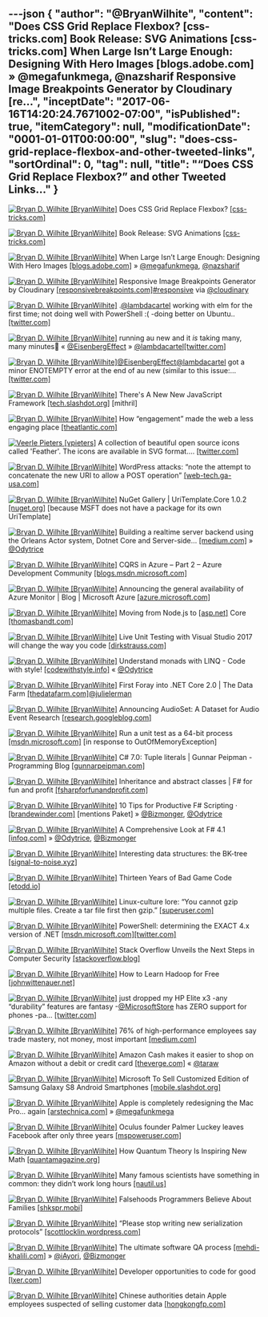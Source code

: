 ---json
{
  "author": "@BryanWilhite",
  "content": "Does CSS Grid Replace Flexbox? [css-tricks.com] Book Release: SVG Animations [css-tricks.com] When Large Isn’t Large Enough: Designing With Hero Images [blogs.adobe.com] » @megafunkmega, @nazsharif Responsive Image Breakpoints Generator by Cloudinary [re...",
  "inceptDate": "2017-06-16T14:20:24.7671002-07:00",
  "isPublished": true,
  "itemCategory": null,
  "modificationDate": "0001-01-01T00:00:00",
  "slug": "does-css-grid-replace-flexbox-and-other-tweeted-links",
  "sortOrdinal": 0,
  "tag": null,
  "title": "“Does CSS Grid Replace Flexbox?” and other Tweeted Links…"
}
---

[<img alt="Bryan D. Wilhite [BryanWilhite]" src="https://songhay.blob.core.windows.net/shared-social-twitter/BryanWilhite.jpeg">](http://t.co/UNdqV0Z1zz "Bryan D. Wilhite [BryanWilhite]") Does CSS Grid Replace Flexbox? [[css-tricks.com]](https://css-tricks.com/css-grid-replace-flexbox/)

[<img alt="Bryan D. Wilhite [BryanWilhite]" src="https://songhay.blob.core.windows.net/shared-social-twitter/BryanWilhite.jpeg">](http://t.co/UNdqV0Z1zz "Bryan D. Wilhite [BryanWilhite]") Book Release: SVG Animations [[css-tricks.com]](https://css-tricks.com/book-release-svg-animations/)

[<img alt="Bryan D. Wilhite [BryanWilhite]" src="https://songhay.blob.core.windows.net/shared-social-twitter/BryanWilhite.jpeg">](http://t.co/UNdqV0Z1zz "Bryan D. Wilhite [BryanWilhite]") When Large Isn’t Large Enough: Designing With Hero Images [[blogs.adobe.com]](https://blogs.adobe.com/creativecloud/best-practices-for-hero-images/) » [@megafunkmega](http://twitter.com/megafunkmega), [@nazsharif](http://twitter.com/nazsharif)

[<img alt="Bryan D. Wilhite [BryanWilhite]" src="https://songhay.blob.core.windows.net/shared-social-twitter/BryanWilhite.jpeg">](http://t.co/UNdqV0Z1zz "Bryan D. Wilhite [BryanWilhite]") Responsive Image Breakpoints Generator by Cloudinary [[responsivebreakpoints.com]](http://responsivebreakpoints.com)[#responsive](http://twitter.com/search?q=%23responsive) via [@cloudinary](http://twitter.com/cloudinary)

[<img alt="Bryan D. Wilhite [BryanWilhite]" src="https://songhay.blob.core.windows.net/shared-social-twitter/BryanWilhite.jpeg">](http://t.co/UNdqV0Z1zz "Bryan D. Wilhite [BryanWilhite]") .[@lambdacartel](http://twitter.com/lambdacartel) working with elm for the first time; not doing well with PowerShell :( -doing better on Ubuntu.. [[twitter.com]](https://twitter.com/BryanWilhite/status/873783001120874496/photo/1)

[<img alt="Bryan D. Wilhite [BryanWilhite]" src="https://songhay.blob.core.windows.net/shared-social-twitter/BryanWilhite.jpeg">](http://t.co/UNdqV0Z1zz "Bryan D. Wilhite [BryanWilhite]") running au new and it *is* taking many, many minutes😬 « [@EisenbergEffect](http://twitter.com/EisenbergEffect) » [@lambdacartel](http://twitter.com/lambdacartel)[[twitter.com]](https://twitter.com/BryanWilhite/status/874409958988668929/photo/1)

[<img alt="Bryan D. Wilhite [BryanWilhite]" src="https://songhay.blob.core.windows.net/shared-social-twitter/BryanWilhite.jpeg">](http://t.co/UNdqV0Z1zz "Bryan D. Wilhite [BryanWilhite]")[@EisenbergEffect](http://twitter.com/EisenbergEffect)[@lambdacartel](http://twitter.com/lambdacartel) got a minor ENOTEMPTY error at the end of au new (similar to this issue:… [[twitter.com]](https://twitter.com/i/web/status/874415449043156992)

[<img alt="Bryan D. Wilhite [BryanWilhite]" src="https://songhay.blob.core.windows.net/shared-social-twitter/BryanWilhite.jpeg">](http://t.co/UNdqV0Z1zz "Bryan D. Wilhite [BryanWilhite]") There's A New New JavaScript Framework [[tech.slashdot.org]](https://tech.slashdot.org/story/17/04/01/0551220/theres-a-new-new-javascript-framework?utm_source=feedly1.0mainlinkanon&utm_medium=feed) [mithril] 

[<img alt="Bryan D. Wilhite [BryanWilhite]" src="https://songhay.blob.core.windows.net/shared-social-twitter/BryanWilhite.jpeg">](http://t.co/UNdqV0Z1zz "Bryan D. Wilhite [BryanWilhite]") How “engagement” made the web a less engaging place [[theatlantic.com]](https://www.theatlantic.com/technology/archive/2017/03/how-the-like-button-ruined-the-internet/519795/)

[<img alt="Veerle Pieters [vpieters]" src="https://songhay.blob.core.windows.net/shared-social-twitter/vpieters.png">](http://t.co/A4ZEwCEPEs "Veerle Pieters [vpieters]") A collection of beautiful open source icons called 'Feather'. The icons are available in SVG format.… [[twitter.com]](https://twitter.com/i/web/status/874843683262275585)

[<img alt="Bryan D. Wilhite [BryanWilhite]" src="https://songhay.blob.core.windows.net/shared-social-twitter/BryanWilhite.jpeg">](http://t.co/UNdqV0Z1zz "Bryan D. Wilhite [BryanWilhite]") WordPress attacks: “note the attempt to concatenate the new URI to allow a POST operation” [[web-tech.ga-usa.com]](http://web-tech.ga-usa.com/2011/01/recent-wordpress-plugin-scans/index.html)

[<img alt="Bryan D. Wilhite [BryanWilhite]" src="https://songhay.blob.core.windows.net/shared-social-twitter/BryanWilhite.jpeg">](http://t.co/UNdqV0Z1zz "Bryan D. Wilhite [BryanWilhite]") NuGet Gallery | UriTemplate.Core 1.0.2 [[nuget.org]](https://www.nuget.org/packages/UriTemplate.Core/) [because MSFT does not have a package for its own UriTemplate] 

[<img alt="Bryan D. Wilhite [BryanWilhite]" src="https://songhay.blob.core.windows.net/shared-social-twitter/BryanWilhite.jpeg">](http://t.co/UNdqV0Z1zz "Bryan D. Wilhite [BryanWilhite]") Building a realtime server backend using the Orleans Actor system, Dotnet Core and Server-side… [[medium.com]](https://medium.com/@MaartenSikkema/using-dotnet-core-orleans-redux-and-websockets-to-build-a-scalable-realtime-back-end-cd0b65ec6b4d) » [@Odytrice](http://twitter.com/Odytrice)

[<img alt="Bryan D. Wilhite [BryanWilhite]" src="https://songhay.blob.core.windows.net/shared-social-twitter/BryanWilhite.jpeg">](http://t.co/UNdqV0Z1zz "Bryan D. Wilhite [BryanWilhite]") CQRS in Azure – Part 2 – Azure Development Community [[blogs.msdn.microsoft.com]](https://blogs.msdn.microsoft.com/azuredev/2017/04/03/cqrs-in-azure-part-2/)

[<img alt="Bryan D. Wilhite [BryanWilhite]" src="https://songhay.blob.core.windows.net/shared-social-twitter/BryanWilhite.jpeg">](http://t.co/UNdqV0Z1zz "Bryan D. Wilhite [BryanWilhite]") Announcing the general availability of Azure Monitor | Blog | Microsoft Azure [[azure.microsoft.com]](https://azure.microsoft.com/en-us/blog/announcing-the-general-availability-of-azure-monitor/)

[<img alt="Bryan D. Wilhite [BryanWilhite]" src="https://songhay.blob.core.windows.net/shared-social-twitter/BryanWilhite.jpeg">](http://t.co/UNdqV0Z1zz "Bryan D. Wilhite [BryanWilhite]") Moving from Node.js to [[asp.net]](http://ASP.NET) Core [[thomasbandt.com]](https://thomasbandt.com/posts/404)

[<img alt="Bryan D. Wilhite [BryanWilhite]" src="https://songhay.blob.core.windows.net/shared-social-twitter/BryanWilhite.jpeg">](http://t.co/UNdqV0Z1zz "Bryan D. Wilhite [BryanWilhite]") Live Unit Testing with Visual Studio 2017 will change the way you code [[dirkstrauss.com]](https://dirkstrauss.com/live-unit-testing-visual-studio-2017/)

[<img alt="Bryan D. Wilhite [BryanWilhite]" src="https://songhay.blob.core.windows.net/shared-social-twitter/BryanWilhite.jpeg">](http://t.co/UNdqV0Z1zz "Bryan D. Wilhite [BryanWilhite]") Understand monads with LINQ - Code with style! [[codewithstyle.info]](http://codewithstyle.info/understand-monads-linq/) « [@Odytrice](http://twitter.com/Odytrice)

[<img alt="Bryan D. Wilhite [BryanWilhite]" src="https://songhay.blob.core.windows.net/shared-social-twitter/BryanWilhite.jpeg">](http://t.co/UNdqV0Z1zz "Bryan D. Wilhite [BryanWilhite]") First Foray into .NET Core 2.0 | The Data Farm [[thedatafarm.com]](http://thedatafarm.com/data-access/first-foray-into-net-core-2-0/)[@julielerman](http://twitter.com/julielerman)

[<img alt="Bryan D. Wilhite [BryanWilhite]" src="https://songhay.blob.core.windows.net/shared-social-twitter/BryanWilhite.jpeg">](http://t.co/UNdqV0Z1zz "Bryan D. Wilhite [BryanWilhite]") Announcing AudioSet: A Dataset for Audio Event Research [[research.googleblog.com]](https://research.googleblog.com/2017/03/announcing-audioset-dataset-for-audio.html)

[<img alt="Bryan D. Wilhite [BryanWilhite]" src="https://songhay.blob.core.windows.net/shared-social-twitter/BryanWilhite.jpeg">](http://t.co/UNdqV0Z1zz "Bryan D. Wilhite [BryanWilhite]") Run a unit test as a 64-bit process [[msdn.microsoft.com]](https://msdn.microsoft.com/en-us/library/ee782531.aspx?f=255&MSPPError=-2147217396) [in response to OutOfMemoryException] 

[<img alt="Bryan D. Wilhite [BryanWilhite]" src="https://songhay.blob.core.windows.net/shared-social-twitter/BryanWilhite.jpeg">](http://t.co/UNdqV0Z1zz "Bryan D. Wilhite [BryanWilhite]") C# 7.0: Tuple literals | Gunnar Peipman - Programming Blog [[gunnarpeipman.com]](http://gunnarpeipman.com/2017/04/csharp-tuple-literals/)

[<img alt="Bryan D. Wilhite [BryanWilhite]" src="https://songhay.blob.core.windows.net/shared-social-twitter/BryanWilhite.jpeg">](http://t.co/UNdqV0Z1zz "Bryan D. Wilhite [BryanWilhite]") Inheritance and abstract classes | F# for fun and profit [[fsharpforfunandprofit.com]](https://fsharpforfunandprofit.com/posts/inheritance/)

[<img alt="Bryan D. Wilhite [BryanWilhite]" src="https://songhay.blob.core.windows.net/shared-social-twitter/BryanWilhite.jpeg">](http://t.co/UNdqV0Z1zz "Bryan D. Wilhite [BryanWilhite]") 10 Tips for Productive F# Scripting · [[brandewinder.com]](http://brandewinder.com/2016/02/06/10-fsharp-scripting-tips/) [mentions Paket] » [@Bizmonger](http://twitter.com/Bizmonger), [@Odytrice](http://twitter.com/Odytrice)

[<img alt="Bryan D. Wilhite [BryanWilhite]" src="https://songhay.blob.core.windows.net/shared-social-twitter/BryanWilhite.jpeg">](http://t.co/UNdqV0Z1zz "Bryan D. Wilhite [BryanWilhite]") A Comprehensive Look at F# 4.1 [[infoq.com]](https://www.infoq.com/articles/FSharp-4.1) » [@Odytrice](http://twitter.com/Odytrice), [@Bizmonger](http://twitter.com/Bizmonger)

[<img alt="Bryan D. Wilhite [BryanWilhite]" src="https://songhay.blob.core.windows.net/shared-social-twitter/BryanWilhite.jpeg">](http://t.co/UNdqV0Z1zz "Bryan D. Wilhite [BryanWilhite]") Interesting data structures: the BK-tree [[signal-to-noise.xyz]](http://signal-to-noise.xyz/post/bk-tree/)

[<img alt="Bryan D. Wilhite [BryanWilhite]" src="https://songhay.blob.core.windows.net/shared-social-twitter/BryanWilhite.jpeg">](http://t.co/UNdqV0Z1zz "Bryan D. Wilhite [BryanWilhite]") Thirteen Years of Bad Game Code [[etodd.io]](http://etodd.io/2017/03/29/thirteen-years-of-bad-game-code/)

[<img alt="Bryan D. Wilhite [BryanWilhite]" src="https://songhay.blob.core.windows.net/shared-social-twitter/BryanWilhite.jpeg">](http://t.co/UNdqV0Z1zz "Bryan D. Wilhite [BryanWilhite]") Linux-culture lore: “You cannot gzip multiple files. Create a tar file first then gzip.” [[superuser.com]](https://superuser.com/questions/952653/what-happened-to-gzip-option-in-7-zip)

[<img alt="Bryan D. Wilhite [BryanWilhite]" src="https://songhay.blob.core.windows.net/shared-social-twitter/BryanWilhite.jpeg">](http://t.co/UNdqV0Z1zz "Bryan D. Wilhite [BryanWilhite]") PowerShell: determining the EXACT 4.x version of .NET [[msdn.microsoft.com]](https://msdn.microsoft.com/en-us/library/hh925568%28v=vs.110%29.aspx?f=255&MSPPError=-2147217396)[[twitter.com]](https://twitter.com/BryanWilhite/status/874246255773396994/photo/1)

[<img alt="Bryan D. Wilhite [BryanWilhite]" src="https://songhay.blob.core.windows.net/shared-social-twitter/BryanWilhite.jpeg">](http://t.co/UNdqV0Z1zz "Bryan D. Wilhite [BryanWilhite]") Stack Overflow Unveils the Next Steps in Computer Security [[stackoverflow.blog]](https://stackoverflow.blog/2017/03/30/stack-overflow-unveils-next-steps-computer-security/)

[<img alt="Bryan D. Wilhite [BryanWilhite]" src="https://songhay.blob.core.windows.net/shared-social-twitter/BryanWilhite.jpeg">](http://t.co/UNdqV0Z1zz "Bryan D. Wilhite [BryanWilhite]") How to Learn Hadoop for Free [[johnwittenauer.net]](http://www.johnwittenauer.net/how-to-learn-hadoop-for-free/)

[<img alt="Bryan D. Wilhite [BryanWilhite]" src="https://songhay.blob.core.windows.net/shared-social-twitter/BryanWilhite.jpeg">](http://t.co/UNdqV0Z1zz "Bryan D. Wilhite [BryanWilhite]") just dropped my HP Elite x3 -any “durability” features are fantasy -[@MicrosoftStore](http://twitter.com/MicrosoftStore) has ZERO support for phones -pa… [[twitter.com]](https://twitter.com/i/web/status/872592254946336768)

[<img alt="Bryan D. Wilhite [BryanWilhite]" src="https://songhay.blob.core.windows.net/shared-social-twitter/BryanWilhite.jpeg">](http://t.co/UNdqV0Z1zz "Bryan D. Wilhite [BryanWilhite]") 76% of high-performance employees say trade mastery, not money, most important [[medium.com]](https://medium.com/@wbelk/76-of-high-performance-employees-say-trade-mastery-not-money-most-important-in-career-decisions-e0c457884d2e)

[<img alt="Bryan D. Wilhite [BryanWilhite]" src="https://songhay.blob.core.windows.net/shared-social-twitter/BryanWilhite.jpeg">](http://t.co/UNdqV0Z1zz "Bryan D. Wilhite [BryanWilhite]") Amazon Cash makes it easier to shop on Amazon without a debit or credit card [[theverge.com]](http://www.theverge.com/2017/4/3/15161000/amazon-cash-account-balance-direct-deposit-retail-store-barcode) « [@taraw](http://twitter.com/taraw)

[<img alt="Bryan D. Wilhite [BryanWilhite]" src="https://songhay.blob.core.windows.net/shared-social-twitter/BryanWilhite.jpeg">](http://t.co/UNdqV0Z1zz "Bryan D. Wilhite [BryanWilhite]") Microsoft To Sell Customized Edition of Samsung Galaxy S8 Android Smartphones [[mobile.slashdot.org]](https://mobile.slashdot.org/story/17/03/30/1812243/microsoft-to-sell-customized-edition-of-samsung-galaxy-s8-android-smartphones?utm_source=feedly1.0mainlinkanon&utm_medium=feed)

[<img alt="Bryan D. Wilhite [BryanWilhite]" src="https://songhay.blob.core.windows.net/shared-social-twitter/BryanWilhite.jpeg">](http://t.co/UNdqV0Z1zz "Bryan D. Wilhite [BryanWilhite]") Apple is completely redesigning the Mac Pro… again [[arstechnica.com]](https://arstechnica.com/apple/2017/04/apple-is-completely-redesigning-the-mac-pro-again/) » [@megafunkmega](http://twitter.com/megafunkmega)

[<img alt="Bryan D. Wilhite [BryanWilhite]" src="https://songhay.blob.core.windows.net/shared-social-twitter/BryanWilhite.jpeg">](http://t.co/UNdqV0Z1zz "Bryan D. Wilhite [BryanWilhite]") Oculus founder Palmer Luckey leaves Facebook after only three years [[mspoweruser.com]](https://mspoweruser.com/oculus-founder-palmer-luckey-leaves-facebook-three-years/)

[<img alt="Bryan D. Wilhite [BryanWilhite]" src="https://songhay.blob.core.windows.net/shared-social-twitter/BryanWilhite.jpeg">](http://t.co/UNdqV0Z1zz "Bryan D. Wilhite [BryanWilhite]") How Quantum Theory Is Inspiring New Math [[quantamagazine.org]](https://www.quantamagazine.org/20170330-how-quantum-theory-is-inspiring-new-math/)

[<img alt="Bryan D. Wilhite [BryanWilhite]" src="https://songhay.blob.core.windows.net/shared-social-twitter/BryanWilhite.jpeg">](http://t.co/UNdqV0Z1zz "Bryan D. Wilhite [BryanWilhite]") Many famous scientists have something in common: they didn’t work long hours [[nautil.us]](http://nautil.us/issue/46/balance/darwin-was-a-slacker-and-you-should-be-too)

[<img alt="Bryan D. Wilhite [BryanWilhite]" src="https://songhay.blob.core.windows.net/shared-social-twitter/BryanWilhite.jpeg">](http://t.co/UNdqV0Z1zz "Bryan D. Wilhite [BryanWilhite]") Falsehoods Programmers Believe About Families [[shkspr.mobi]](https://shkspr.mobi/blog/2017/03/falsehoods-programmers-believe-about-families/)

[<img alt="Bryan D. Wilhite [BryanWilhite]" src="https://songhay.blob.core.windows.net/shared-social-twitter/BryanWilhite.jpeg">](http://t.co/UNdqV0Z1zz "Bryan D. Wilhite [BryanWilhite]") “Please stop writing new serialization protocols” [[scottlocklin.wordpress.com]](https://scottlocklin.wordpress.com/2017/04/02/please-stop-writing-new-serialization-protocols/)

[<img alt="Bryan D. Wilhite [BryanWilhite]" src="https://songhay.blob.core.windows.net/shared-social-twitter/BryanWilhite.jpeg">](http://t.co/UNdqV0Z1zz "Bryan D. Wilhite [BryanWilhite]") The ultimate software QA process [[mehdi-khalili.com]](http://www.mehdi-khalili.com/the-ultimate-software-qa-process) » [@iAyori](http://twitter.com/iAyori), [@Bizmonger](http://twitter.com/Bizmonger)

[<img alt="Bryan D. Wilhite [BryanWilhite]" src="https://songhay.blob.core.windows.net/shared-social-twitter/BryanWilhite.jpeg">](http://t.co/UNdqV0Z1zz "Bryan D. Wilhite [BryanWilhite]") Developer opportunities to code for good [[lxer.com]](http://lxer.com/module/newswire/ext_link.php?rid=240830)

[<img alt="Bryan D. Wilhite [BryanWilhite]" src="https://songhay.blob.core.windows.net/shared-social-twitter/BryanWilhite.jpeg">](http://t.co/UNdqV0Z1zz "Bryan D. Wilhite [BryanWilhite]") Chinese authorities detain Apple employees suspected of selling customer data [[hongkongfp.com]](https://www.hongkongfp.com/2017/06/08/china-uncovers-massive-underground-network-apple-employees-selling-customers-personal-data/)
